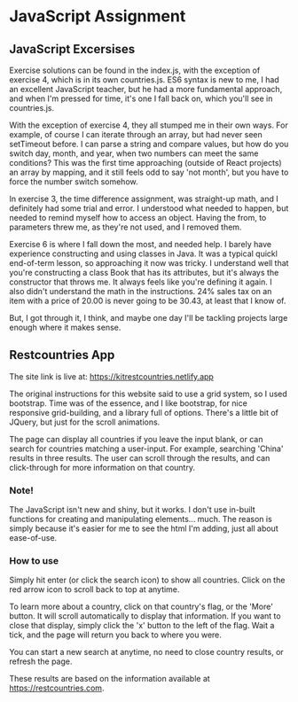 # JavaScript Assignment

## JavaScript Excersises

Exercise solutions can be found in the index.js, with the exception of exercise 4, which is in its own countries.js. 
ES6 syntax is new to me, I had an excellent JavaScript teacher, but he had a more fundamental approach, and when I'm pressed for time, it's one I fall back on, which you'll see in countries.js. 

With the exception of exercise 4, they all stumped me in their own ways. For example, of course I can iterate through an array, but had never seen setTimeout before. I can parse a string and compare values, but how do you switch day, month, and year, when two numbers can meet the same conditions? This was the first time approaching (outside of React projects) an array by mapping, and it still feels odd to say 'not month', but you have to force the number switch somehow.

In exercise 3, the time difference assignment, was straight-up math, and I definitely had some trial and error. I understood what needed to happen, but needed to remind myself how to access an object. Having the from, to parameters threw me, as they're not used, and I removed them.

Exercise 6 is where I fall down the most, and needed help. I barely have experience constructing and using classes in Java. It was a typical quickl end-of-term lesson, so approaching it now was tricky. I understand well that you're constructing a class Book that has its attributes, but it's always the constructor that throws me. It always feels like you're defining it again. I also didn't understand the math in the instructions. 24% sales tax on an item with a price of 20.00 is never going to be 30.43, at least that I know of.

But, I got through it, I think, and maybe one day I'll be tackling projects large enough where it makes sense.

## Restcountries App

The site link is live at: https://kitrestcountries.netlify.app

The original instructions for this website said to use a grid system, so I used bootstrap. Time was of the essence, and I like bootstrap, for nice responsive grid-building, and a library full of options. There's a little bit of JQuery, but just for the scroll animations.

The page can display all countries if you leave the input blank, or can search for countries matching a user-input. For example, searching 'China' results in three results. The user can scroll through the results, and can click-through for more information on that country.

### Note!
The JavaScript isn't new and shiny, but it works. I don't use in-built functions for creating and manipulating elements... much. The reason is simply because it's easier for me to see the html I'm adding, just all about ease-of-use.

### How to use
Simply hit enter (or click the search icon) to show all countries. Click on the red arrow icon to scroll back to top at anytime.

To learn more about a country, click on that country's flag, or the 'More' button. It will scroll automatically to display that information. If you want to close that display, simply click the 'x' button to the left of the flag. Wait a tick, and the page will return you back to where you were.

You can start a new search at anytime, no need to close country results, or refresh the page.

These results are based on the information available at https://restcountries.com.

